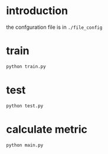 # introduction

the confguration file is in `./file_config`

# train

```bash
python train.py
```

# test

```bash
python test.py
```


# calculate metric

```bash
python main.py
```